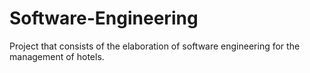 # Software-Engineering
Project that consists of the elaboration of software engineering for the management of hotels.

